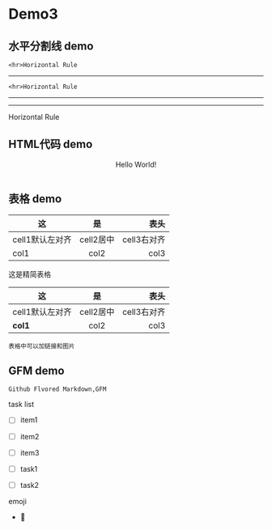 # Demo3

## 水平分割线 demo

	<hr>Horizontal Rule
---
	<hr>Horizontal Rule
---
<hr>Horizontal Rule


## HTML代码 demo

<p align = 'center'>Hello World!</p>


<!--
这是块注释
-->
<p align = 'center'>
<img arc='https://www.baidu.com/img/bd_logo1.png'/>
</p>


## 表格 demo

|  这 | 是 | 表头 |
|-----|:----:|------:|
|cell1默认左对齐|cell2居中|cell3右对齐|
|col1|col2  |col3|


这是精简表格  

  这 | 是 | 表头 
-----|:----:|------:
cell1默认左对齐|cell2居中|cell3右对齐
**col1**|col2  |col3



```
表格中可以加链接和图片
```



## GFM demo
```
Github Flvored Markdown,GFM
```

 task list
- [ ] item1
- [ ] item2
- [ ] item3
- [ ] task1
- [ ] task2


emoji  

- :underage: